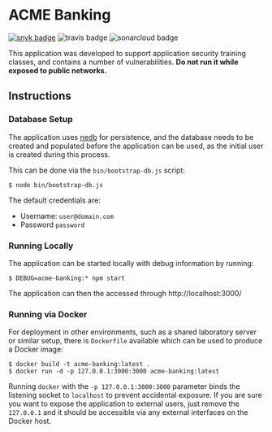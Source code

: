 # ACME Banking

[![snyk badge](https://snyk.io/test/github/urma/acme-banking/badge.svg)](https://snyk.io/test/github/urma/acme-banking)
![travis badge](https://travis-ci.org/urma/acme-banking.svg?branch=master)
![sonarcloud badge](https://sonarcloud.io/api/project_badges/measure?project=acme-banking&metric=alert_status)

This application was developed to support application security
training classes, and contains a number of vulnerabilities.
**Do not run it while exposed to public networks.**

## Instructions

### Database Setup
The application uses [nedb](https://github.com/louischatriot/nedb)
for persistence, and the database needs to be created and populated
before the application can be used, as the initial user is created
during this process.

This can be done via the `bin/bootstrap-db.js` script:
```
$ node bin/bootstrap-db.js
```

The default credentials are:

* Username: `user@domain.com`
* Password `password`

### Running Locally
The application can be started locally with debug information
by running:
```
$ DEBUG=acme-banking:* npm start
```
The application can then the accessed through
http://localhost:3000/

### Running via Docker
For deployment in other environments, such as a shared
laboratory server or similar setup, there is `Dockerfile`
available which can be used to produce a Docker image:

```
$ docker build -t acme-banking:latest .
$ docker run -d -p 127.0.0.1:3000:3000 acme-banking:latest
```

Running `docker` with the `-p 127.0.0.1:3000:3000` parameter
binds the listening socket to `localhost` to prevent
accidental exposure. If you are sure you want to expose the
application to external users, just remove the `127.0.0.1` and
it should be accessible via any external interfaces on the
Docker host.
